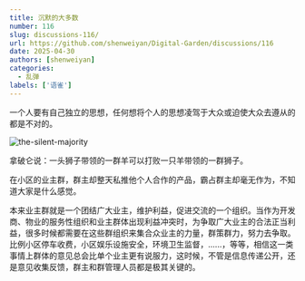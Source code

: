 ```yaml
---
title: 沉默的大多数
number: 116
slug: discussions-116/
url: https://github.com/shenweiyan/Digital-Garden/discussions/116
date: 2025-04-30
authors: [shenweiyan]
categories: 
  - 乱弹
labels: ['语雀']
---
```


一个人要有自己独立的思想，任何想将个人的思想凌驾于大众或迫使大众去遵从的都是不对的。

<!-- more -->

![the-silent-majority](https://shub.weiyan.tech/yuque/elog-notebook-img/FlRC4s8ZvXXS3-sdVhPDW9i5vEYa.jpeg)

拿破仑说：一头狮子带领的一群羊可以打败一只羊带领的一群狮子。

在小区的业主群，群主却整天私推他个人合作的产品，霸占群主却毫无作为，不知道大家是什么感觉。

本来业主群就是一个团结广大业主，维护利益，促进交流的一个组织。当作为开发商、物业的服务性组织和业主群体出现利益冲突时，为争取广大业主的合法正当利益，很多时候都需要在这些群组织来集合众业主的力量，群策群力，努力去争取。比例小区停车收费，小区娱乐设施安全，环境卫生监督，......，等等，相信这一类事情上群体的意见总会比单个业主更有说服力，这时候，不管是信息传递公开，还是意见收集反馈，群主和群管理人员都是极其关键的。

<script src="https://giscus.app/client.js"
	data-repo="shenweiyan/Digital-Garden"
	data-repo-id="R_kgDOKgxWlg"
	data-mapping="number"
	data-term="116"
	data-reactions-enabled="1"
	data-emit-metadata="0"
	data-input-position="bottom"
	data-theme="light"
	data-lang="zh-CN"
	crossorigin="anonymous"
	async>
</script>
